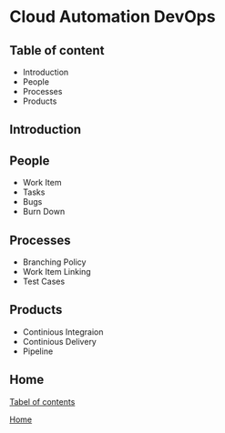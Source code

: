 # Cloud Automation DevOps

## Table of content

- Introduction
- People
- Processes
- Products

## Introduction

## People

- Work Item
- Tasks
- Bugs
- Burn Down

## Processes

- Branching Policy
- Work Item Linking
- Test Cases

## Products

- Continious Integraion
- Continious Delivery
- Pipeline

## Home

[Tabel of contents](README.md)

[Home](../README.md)